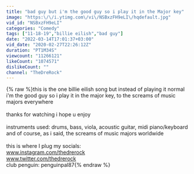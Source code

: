 ```yaml
---
title: "bad guy but i'm the good guy so i play it in the Major key"
image: "https:\/\/i.ytimg.com\/vi\/NSBxzFH9eLI\/hqdefault.jpg"
vid_id: "NSBxzFH9eLI"
categories: "Comedy"
tags: ["11-18-19","billie eilish","bad guy"]
date: "2022-03-14T17:01:37+03:00"
vid_date: "2020-02-27T22:26:12Z"
duration: "PT1M34S"
viewcount: "11266121"
likeCount: "1074571"
dislikeCount: ""
channel: "TheDreRock"
---
```

{% raw %}this is the one billie eilish song but instead of playing it normal i'm the good guy so i play it in the major key, to the screams of music majors everywhere<br /><br />thanks for watching i hope u enjoy<br /><br />instruments used: drums, bass, viola, acoustic guitar, midi piano/keyboard<br />and of course, as i said, the screams of music majors worldwide<br /><br />this is where I plug my socials:<br />www.instagram.com/thedrerock<br />www.twitter.com/thedrerock<br />club penguin: penguinpal87{% endraw %}
